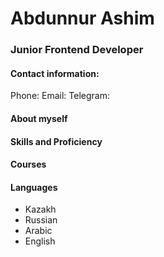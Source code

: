 # Abdunnur Ashim

### Junior Frontend Developer

#### Contact information:
Phone:
Email:
Telegram:

#### About myself

#### Skills and Proficiency

#### Courses

#### Languages
* Kazakh
* Russian
* Arabic
* English
